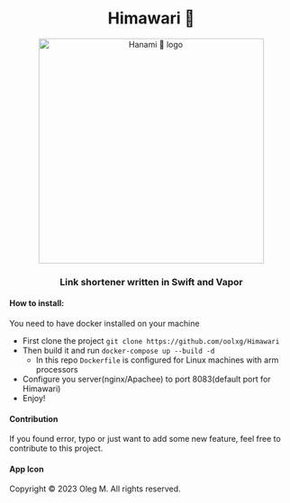 <h1 align="center">Himawari 🌻</h1>
<p align="center">
<img src="https://user-images.githubusercontent.com/44912908/218337395-59b8f4f4-9240-4109-9bc1-63c9a02da12f.png" width="400" alt="Hanami 🌸 logo"></img>
</p>

<h3 align="center">Link shortener written in Swift and Vapor</h3>

#### How to install:
You need to have docker installed on your machine
* First clone the project `git clone https://github.com/oolxg/Himawari`
* Then build it and run 	`docker-compose up --build -d`
	* In this repo `Dockerfile` is configured for Linux machines with arm processors
* Configure you server(nginx/Apachee) to port 8083(default port for Himawari)
* Enjoy!
	
#### Contribution

If you found error, typo or just want to add some new feature, feel free to contribute to this project.

#### App Icon

Copyright © 2023 Oleg M. All rights reserved.
